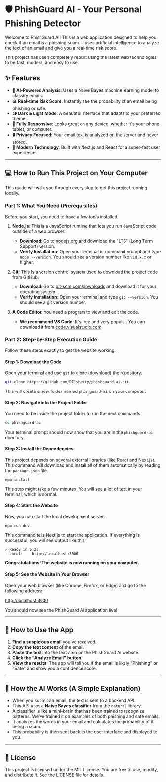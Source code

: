 # 🛡️ PhishGuard AI - Your Personal Phishing Detector

Welcome to PhishGuard AI! This is a web application designed to help you check if an email is a phishing scam. It uses artificial intelligence to analyze the text of an email and give you a real-time risk score.

This project has been completely rebuilt using the latest web technologies to be fast, modern, and easy to use.

## ✨ Features

-   **🤖 AI-Powered Analysis**: Uses a Naive Bayes machine learning model to classify emails.
-   **📊 Real-time Risk Score**: Instantly see the probability of an email being phishing or safe.
-   **🌗 Dark & Light Mode**: A beautiful interface that adapts to your preferred theme.
-   **📱 Fully Responsive**: Looks great on any device, whether it's your phone, tablet, or computer.
-   **🔒 Privacy Focused**: Your email text is analyzed on the server and never stored.
-   **🚀 Modern Technology**: Built with Next.js and React for a super-fast user experience.

---

## 💻 How to Run This Project on Your Computer

This guide will walk you through every step to get this project running locally.

### Part 1: What You Need (Prerequisites)

Before you start, you need to have a few tools installed.

1.  **Node.js**: This is a JavaScript runtime that lets you run JavaScript code outside of a web browser.
    -   **Download**: Go to [nodejs.org](https://nodejs.org/) and download the "LTS" (Long Term Support) version.
    -   **Verify Installation**: Open your terminal or command prompt and type `node --version`. You should see a version number like `v18.x.x` or higher.

2.  **Git**: This is a version control system used to download the project code from GitHub.
    -   **Download**: Go to [git-scm.com/downloads](https://git-scm.com/downloads) and download it for your operating system.
    -   **Verify Installation**: Open your terminal and type `git --version`. You should see a git version number.

3.  **A Code Editor**: You need a program to view and edit the code.
    -   **We recommend VS Code**: It's free and very popular. You can download it from [code.visualstudio.com](https://code.visualstudio.com/).

### Part 2: Step-by-Step Execution Guide

Follow these steps exactly to get the website working.

#### Step 1: Download the Code

Open your terminal and use `git` to clone (download) the repository.

```bash
git clone https://github.com/DZ1shetty/phishguard-ai.git
```

This will create a new folder named `phishguard-ai` on your computer.

#### Step 2: Navigate into the Project Folder

You need to be inside the project folder to run the next commands.

```bash
cd phishguard-ai
```

Your terminal prompt should now show that you are in the `phishguard-ai` directory.

#### Step 3: Install the Dependencies

This project depends on several external libraries (like React and Next.js). This command will download and install all of them automatically by reading the `package.json` file.

```bash
npm install
```

This step might take a few minutes. You will see a lot of text in your terminal, which is normal.

#### Step 4: Start the Website

Now, you can start the local development server.

```bash
npm run dev
```

This command tells Next.js to start the application. If everything is successful, you will see output like this:

```
✓ Ready in 5.2s
- Local:    http://localhost:3000
```

**Congratulations! The website is now running on your computer.**

#### Step 5: See the Website in Your Browser

Open your web browser (like Chrome, Firefox, or Edge) and go to the following address:

[http://localhost:3000](http://localhost:3000)

You should now see the PhishGuard AI application live!

---

## 🤔 How to Use the App

1.  **Find a suspicious email** you've received.
2.  **Copy the text content** of the email.
3.  **Paste the text** into the text area on the PhishGuard AI website.
4.  **Click the "Analyze Email" button**.
5.  **View the results**: The app will tell you if the email is likely "Phishing" or "Safe" and show you a confidence score.

---

## 🧠 How the AI Works (A Simple Explanation)

-   When you submit an email, the text is sent to a backend API.
-   This API uses a **Naive Bayes classifier** from the `natural` library.
-   A classifier is like a mini-brain that has been trained to recognize patterns. We've trained it on examples of both phishing and safe emails.
-   It analyzes the words in your email and calculates the probability of it being a scam.
-   This probability is then sent back to the user interface and displayed to you.

---

## 📄 License

This project is licensed under the MIT License. You are free to use, modify, and distribute it. See the [LICENSE](LICENSE) file for details.
